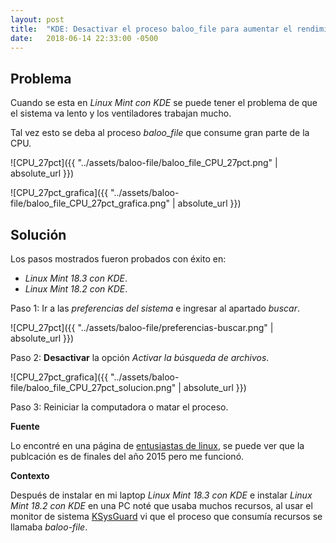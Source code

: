 ```yaml
---
layout: post
title:  "KDE: Desactivar el proceso baloo_file para aumentar el rendimiento"
date:   2018-06-14 22:33:00 -0500
---  
```



## Problema

Cuando se esta en *Linux Mint con KDE* se puede tener el problema de que el sistema va lento y los ventiladores trabajan mucho.

Tal vez esto se deba al proceso *baloo_file* que consume gran parte de la CPU.

![CPU_27pct]({{ "../assets/baloo-file/baloo_file_CPU_27pct.png" | absolute_url }})

![CPU_27pct_grafica]({{ "../assets/baloo-file/baloo_file_CPU_27pct_grafica.png" | absolute_url }})

## Solución 

Los pasos mostrados fueron probados con éxito en:

* *Linux Mint 18.3 con KDE*.
* *Linux Mint 18.2 con KDE*.

Paso 1: Ir a las *preferencias del sistema* e ingresar al apartado *buscar*.

![CPU_27pct]({{ "../assets/baloo-file/preferencias-buscar.png" | absolute_url }})

Paso 2: **Desactivar** la opción *Activar la búsqueda de archivos*.

![CPU_27pct_grafica]({{ "../assets/baloo-file/baloo_file_CPU_27pct_solucion.png" | absolute_url }})

Paso 3: Reiniciar la computadora o matar el proceso.

**Fuente**

Lo encontré en una página de [entusiastas de linux](https://lignux.com/solucion-baloo_file_extractor-consume-toda-la-cpu-kde/), se puede ver que la publcación es de finales del año 2015 pero me funcionó.

**Contexto**

Después de instalar en mi laptop *Linux Mint 18.3 con KDE* e instalar *Linux Mint 18.2 con KDE* en una PC noté que usaba muchos recursos, al usar el monitor de sistema [KSysGuard](https://www.kde.org/applications/system/ksysguard/) vi que el proceso que consumía recursos se llamaba *baloo-file*.
